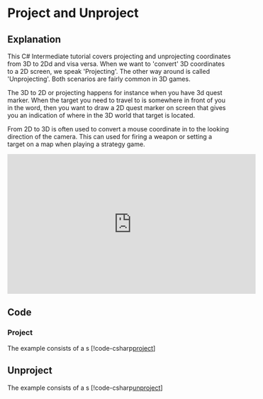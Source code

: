 # Project and Unproject

## Explanation
This C# Intermediate tutorial covers projecting and unprojecting coordinates from 3D to 2Dd and visa versa. When we want to 'convert' 3D coordinates to a 2D screen, we speak 'Projecting'. The other way around is called 'Unprojecting'. Both scenarios are fairly common in 3D games. 

The 3D to 2D or projecting happens for instance when you have 3d quest marker. When the target you need to travel to is somewhere in front of you in the word, then you want to draw a 2D quest marker on screen that gives you an indication of where in the 3D world that target is located.    

From 2D to 3D is often used to convert a mouse coordinate in to the looking direction of the camera. This can used for firing a weapon or setting a target on a map when playing a strategy game.

<iframe width="560" height="315" src="https://www.youtube.com/embed/jBXGvLBwXqI" frameborder="0" allow="accelerometer; autoplay; encrypted-media; gyroscope; picture-in-picture" allowfullscreen></iframe>


## Code

### Project
The example consists of a s
[!code-csharp[project](..\..\..\..\stride\samples\Tutorials\CSharpIntermediate\CSharpIntermediate\CSharpIntermediate.Game\04_Project-UnProject\ProjectDemo.cs)]

## Unproject
The example consists of a s
[!code-csharp[unproject](..\..\..\..\stride\samples\Tutorials\CSharpIntermediate\CSharpIntermediate\CSharpIntermediate.Game\04_Project-UnProject\UnprojectDemo.cs)]